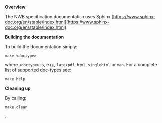 **Overview**

The NWB specification documentation uses Sphinx [https://www.sphinx-doc.org/en/stable/index.html](https://www.sphinx-doc.org/en/stable/index.html)

**Building the documentation**

To build the documentation simply:

```make <doctype>```

where ```<doctype>``` is, e.g., ```latexpdf```, ```html```, ```singlehtml``` or ```man```. For a complete list of supported doc-types see:

```make help```

**Cleaning up**

By calling:

```make clean```



.


